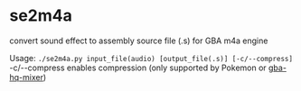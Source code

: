 # se2m4a
convert sound effect to assembly source file (.s) for GBA m4a engine

Usage:
`./se2m4a.py input_file(audio) [output_file(.s)] [-c/--compress]`
-c/--compress enables compression (only supported by Pokemon or [gba-hq-mixer](https://github.com/ipatix/gba-hq-mixer/))
